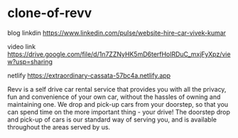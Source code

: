 # clone-of-revv


blog linkdin https://www.linkedin.com/pulse/website-hire-car-vivek-kumar


video link  https://drive.google.com/file/d/1n7ZZNyHK5mD6terfHolRDuC_mxjFyXpz/view?usp=sharing



netlify https://extraordinary-cassata-57bc4a.netlify.app

Revv is a self drive car rental service that provides you with all the privacy, fun and convenience of your own car, without the hassles of owning and maintaining one. We drop and pick-up cars from your doorstep, so that you can spend time on the more important thing - your drive! The doorstep drop and pick-up of cars is our standard way of serving you, and is available throughout the areas served by us.
